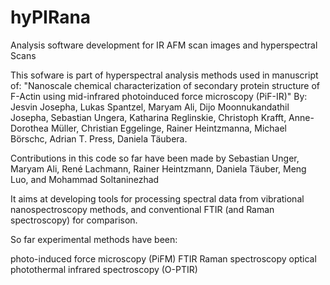 # hyPIRana
Analysis software development for IR AFM scan images and hyperspectral Scans 

This sofware is part of hyperspectral analysis methods used in manuscript of: "Nanoscale chemical characterization of secondary protein structure of F-Actin using mid-infrared photoinduced force microscopy (PiF-IR)"
By: Jesvin Josepha, Lukas Spantzel, Maryam Ali, Dijo Moonnukandathil Josepha, Sebastian Ungera, Katharina Reglinskie, Christoph Krafft, Anne-Dorothea Müller, Christian Eggelinge, Rainer Heintzmanna, Michael Börschc, Adrian T. Press, Daniela Täubera.

Contributions in this code so far have been made by Sebastian Unger, Maryam Ali, René Lachmann, Rainer Heintzmann, Daniela Täuber, Meng Luo, and Mohammad Soltaninezhad

It aims at developing tools for processing spectral data from vibrational nanospectroscopy methods, and conventional FTIR (and Raman spectroscopy) for comparison.

So far experimental methods have been:

photo-induced force microscopy (PiFM)
FTIR
Raman spectroscopy
optical photothermal infrared spectroscopy (O-PTIR)
